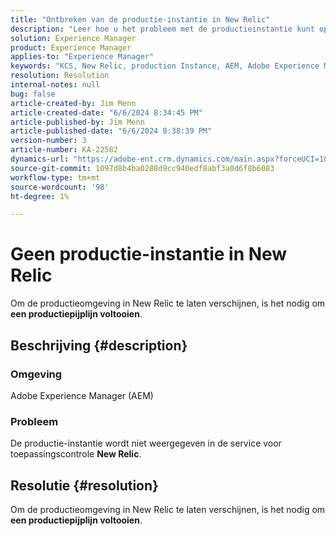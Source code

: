 ```yaml
---
title: "Ontbreken van de productie-instantie in New Relic"
description: "Leer hoe u het probleem met de productieinstantie kunt oplossen wanneer dit niet wordt weergegeven in de New Relic van de service voor toepassingscontrole."
solution: Experience Manager
product: Experience Manager
applies-to: "Experience Manager"
keywords: "KCS, New Relic, production Instance, AEM, Adobe Experience Manager, Troubleshooting"
resolution: Resolution
internal-notes: null
bug: false
article-created-by: Jim Menn
article-created-date: "6/6/2024 8:34:45 PM"
article-published-by: Jim Menn
article-published-date: "6/6/2024 8:38:39 PM"
version-number: 3
article-number: KA-22582
dynamics-url: "https://adobe-ent.crm.dynamics.com/main.aspx?forceUCI=1&pagetype=entityrecord&etn=knowledgearticle&id=7f4ce632-4424-ef11-840a-000d3a338844"
source-git-commit: 1097d8b4ba0288d9cc940edf8abf3a0d6f8b6083
workflow-type: tm+mt
source-wordcount: '98'
ht-degree: 1%

---
```


# Geen productie-instantie in New Relic


Om de productieomgeving in New Relic te laten verschijnen, is het nodig om <b>een productiepijplijn voltooien</b>.

## Beschrijving {#description}


### <b>Omgeving</b>

Adobe Experience Manager (AEM)



### <b>Probleem</b>

De productie-instantie wordt niet weergegeven in de service voor toepassingscontrole <b>New Relic</b>.


## Resolutie {#resolution}


Om de productieomgeving in New Relic te laten verschijnen, is het nodig om <b>een productiepijplijn voltooien</b>.
